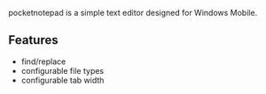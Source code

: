 pocketnotepad is a simple text editor designed for Windows Mobile.

## Features ##
  * find/replace
  * configurable file types
  * configurable tab width